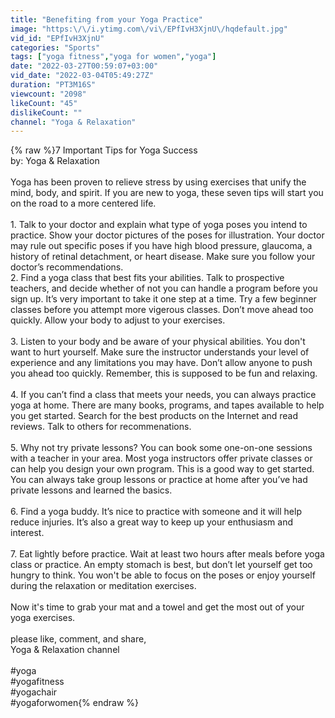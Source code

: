 ```yaml
---
title: "Benefiting from your Yoga Practice"
image: "https:\/\/i.ytimg.com\/vi\/EPfIvH3XjnU\/hqdefault.jpg"
vid_id: "EPfIvH3XjnU"
categories: "Sports"
tags: ["yoga fitness","yoga for women","yoga"]
date: "2022-03-27T00:59:07+03:00"
vid_date: "2022-03-04T05:49:27Z"
duration: "PT3M16S"
viewcount: "2098"
likeCount: "45"
dislikeCount: ""
channel: "Yoga & Relaxation"
---
```

{% raw %}7 Important Tips for Yoga Success <br />by: Yoga &amp; Relaxation   <br /> <br />Yoga has been proven to relieve stress by using exercises that unify the mind, body, and spirit. If you are new to yoga, these seven tips will start you on the road to a more centered life. <br /><br />1. Talk to your doctor and explain what type of yoga poses you intend to practice. Show your doctor pictures of the poses for illustration. Your doctor may rule out specific poses if you have high blood pressure, glaucoma, a history of retinal detachment, or heart disease. Make sure you follow your doctor’s recommendations. <br />2. Find a yoga class that best fits your abilities. Talk to prospective teachers, and decide whether of not you can handle a program before you sign up. It’s very important to take it one step at a time. Try a few beginner classes before you attempt more vigerous classes. Don’t move ahead too quickly. Allow your body to adjust to your exercises.<br /><br />3. Listen to your body and be aware of your physical abilities. You don't want to hurt yourself. Make sure the instructor understands your level of experience and any limitations you may have. Don’t allow anyone to push you ahead too quickly. Remember, this is supposed to be fun and relaxing.<br /><br />4. If you can’t find a class that meets your needs, you can always practice yoga at home. There are many books, programs, and tapes available to help you get started. Search for the best products on the Internet and read reviews. Talk to others for recommenations.<br /><br />5. Why not try private lessons? You can book some one-on-one sessions with a teacher in your area. Most yoga instructors offer private classes or can help you design your own program. This is a good way to get started. You can always take group lessons or practice at home after you’ve had private lessons and learned the basics.<br /><br />6. Find a yoga buddy. It’s nice to practice with someone and it will help reduce injuries. It’s also a great way to keep up your enthusiasm and interest.<br /><br />7. Eat lightly before practice. Wait at least two hours after meals before yoga class or practice. An empty stomach is best, but don’t let yourself get too hungry to think. You won't be able to focus on the poses or enjoy yourself during the relaxation or meditation exercises.<br /><br />Now it's time to grab your mat and a towel and get the most out of your yoga exercises. <br /> <br />please like, comment, and share,  <br />Yoga &amp; Relaxation channel<br /><br />#yoga <br />#yogafitness <br />#yogachair<br />#yogaforwomen{% endraw %}
